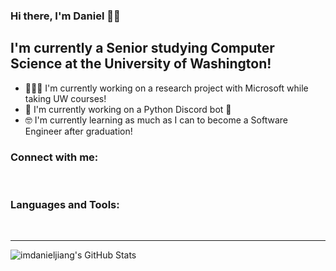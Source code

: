 ### Hi there, I'm Daniel 👋🏻

## I'm currently a Senior studying Computer Science at the University of Washington!
- 🧑🏻‍🔬 I'm currently working on a research project with Microsoft while taking UW courses!
- 🐍 I'm currently working on a Python Discord bot 🤖
- 🤓 I'm currently learning as much as I can to become a Software Engineer after graduation!

### Connect with me:

<br/>

### Languages and Tools:

<br/>

---

<img align=left alt="imdanieljiang's GitHub Stats" src="http://github-readme-stats.vercel.app/api?username=imdanieljiang&show_icons=true&hide_border=true"/>